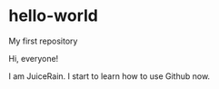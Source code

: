 # hello-world
My first repository

Hi, everyone!

I am JuiceRain. I start to learn how to use Github now.
